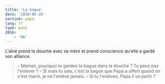 ```yaml
---
title: 'La bague'
date: '2016-06-26'
section: papa
lang: fr
type: post
2016:
    - '06'
---
```


L'aîné prend la douche avec sa mère et prend conscience qu'elle a gardé son alliance.

<!-- more -->

> – Maman, pourquoi tu gardes ta bague dans la douche ? Tu peux pas l'enlever ?
> – Si mais tu sais, c'est la bague que Papa a offert quand on s'est marié, je ne l'enlève jamais.
> – Si tu l'enlèves, Papa il va partir ?
